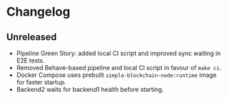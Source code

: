# Changelog

## Unreleased
- Pipeline Green Story: added local CI script and improved sync waiting in E2E tests.
- Removed Behave-based pipeline and local CI script in favour of `make ci`.
- Docker Compose uses prebuilt `simple-blockchain-node:runtime` image for faster startup.
- Backend2 waits for backend1 health before starting.
